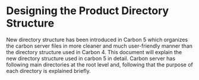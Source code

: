 # Designing the Product Directory Structure

New directory structure has been introduced in Carbon 5 which organizes the carbon server files in more cleaner and much user-friendly manner than the directory structure used in Carbon 4. This document will explain the new directory structure used in carbon 5 in detail. Carbon server has following main directories at the root level and, following that the purpose of each directory is explained briefly.
